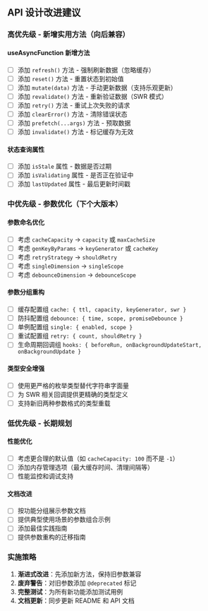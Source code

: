 
## API 设计改进建议

### 高优先级 - 新增实用方法（向后兼容）

#### useAsyncFunction 新增方法
- [ ] 添加 `refresh()` 方法 - 强制刷新数据（忽略缓存）
- [ ] 添加 `reset()` 方法 - 重置状态到初始值
- [ ] 添加 `mutate(data)` 方法 - 手动更新数据（支持乐观更新）
- [ ] 添加 `revalidate()` 方法 - 重新验证数据（SWR 模式）
- [ ] 添加 `retry()` 方法 - 重试上次失败的请求
- [ ] 添加 `clearError()` 方法 - 清除错误状态
- [ ] 添加 `prefetch(...args)` 方法 - 预取数据
- [ ] 添加 `invalidate()` 方法 - 标记缓存为无效

#### 状态查询属性
- [ ] 添加 `isStale` 属性 - 数据是否过期
- [ ] 添加 `isValidating` 属性 - 是否正在验证中
- [ ] 添加 `lastUpdated` 属性 - 最后更新时间戳

### 中优先级 - 参数优化（下个大版本）

#### 参数命名优化
- [ ] 考虑 `cacheCapacity` → `capacity` 或 `maxCacheSize`
- [ ] 考虑 `genKeyByParams` → `keyGenerator` 或 `cacheKey`
- [ ] 考虑 `retryStrategy` → `shouldRetry`
- [ ] 考虑 `singleDimension` → `singleScope`
- [ ] 考虑 `debounceDimension` → `debounceScope`

#### 参数分组重构
- [ ] 缓存配置组 `cache: { ttl, capacity, keyGenerator, swr }`
- [ ] 防抖配置组 `debounce: { time, scope, promiseDebounce }`
- [ ] 单例配置组 `single: { enabled, scope }`
- [ ] 重试配置组 `retry: { count, shouldRetry }`
- [ ] 生命周期回调组 `hooks: { beforeRun, onBackgroundUpdateStart, onBackgroundUpdate }`

#### 类型安全增强
- [ ] 使用更严格的枚举类型替代字符串字面量
- [ ] 为 SWR 相关回调提供更精确的类型定义
- [ ] 支持新旧两种参数格式的类型重载

### 低优先级 - 长期规划

#### 性能优化
- [ ] 考虑更合理的默认值（如 `cacheCapacity: 100` 而不是 `-1`）
- [ ] 添加内存管理选项（最大缓存时间、清理间隔等）
- [ ] 性能监控和调试支持

#### 文档改进
- [ ] 按功能分组展示参数文档
- [ ] 提供典型使用场景的参数组合示例
- [ ] 添加最佳实践指南
- [ ] 提供参数重构的迁移指南

### 实施策略
1. **渐进式改进**：先添加新方法，保持旧参数兼容
2. **废弃警告**：对旧参数添加 `@deprecated` 标记
3. **完整测试**：为所有新功能添加测试用例
4. **文档更新**：同步更新 README 和 API 文档

